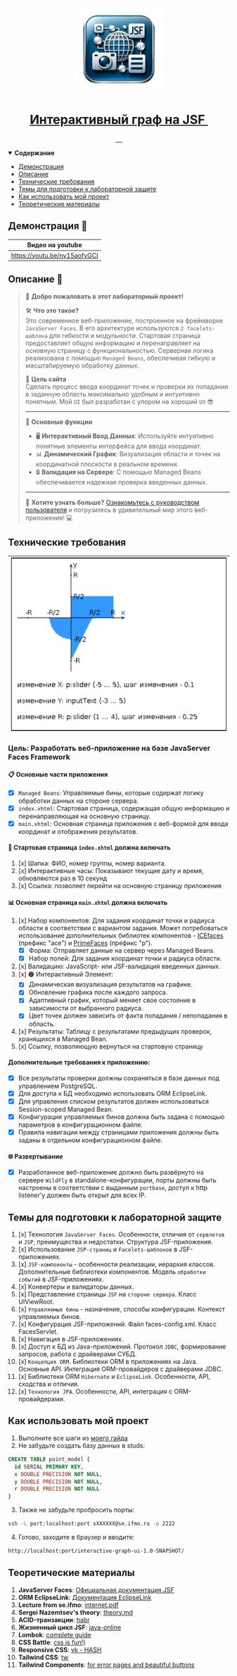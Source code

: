<!-- Вот основной логотип и имя вашего проекта -->

<p align="center">
  <a href="resources/MVC.png">
    <picture>
      <img src="resources/logo.png" height="200">
    </picture>
    <h1 align="center">
        Интерактивный граф на JSF
        <a aria-label="Перевод" href="./README.md">
            <img alt="" src="https://img.shields.io/badge/translation-EU-red?style=for-the-badge">
        </a>
    </h1>
  </a>
</p>

<!-- Вот несколько классных меток для вашего проекта, удалите те, которые вам не нужны -->

<p align="center">
  <a aria-label="WildFly Version" href="https://www.wildfly.org/">
      <img alt="" src="https://img.shields.io/badge/WildFly-26.13-50FA7B?style=for-the-badge&labelColor=000000&color=50FA7B">
   </a>
   <a aria-label="Java" href="https://www.jetbrains.com/">
      <img alt="" src="https://img.shields.io/badge/Java-17.0.8-FFD300?style=for-the-badge&labelColor=000000&color=FFD300">
   </a>
   <a aria-label="Maven Project" href="https://maven.apache.org/">
      <img alt="" src="https://img.shields.io/badge/Maven-Project-FFA5FF?style=for-the-badge&labelColor=000000&color=FFAFFF">
   </a>
   <a aria-label="JavaServer Faces Framework" href="https://www.oracle.com/java/technologies/javaserverfaces.html">
      <img alt="" src="https://img.shields.io/badge/JSF-Framework-orange?style=for-the-badge&logo=java&labelColor=000000&color=FFFFFF">
   </a>
   <a aria-label="Tailwind CSS Version" href="https://tailwindcss.com/">
      <img alt="" src="https://img.shields.io/badge/Tailwind_CSS-3.3.3-00CCFF?style=for-the-badge&labelColor=000000&color=00FFFF">
   </a>
</p>

<details open>
   <summary><b>Содержание</b></summary>

- [Демонстрация](#demo)
- [Описание](#descr)
- [Технические требования](#requirements)
- [Темы для подготовки к лабораторной защите](#defense)
- [Как использовать мой проект](#user-manual)
- [Теоретические материалы](#theory)

</details>

<a id="demo"></a>

## Демонстрация 🎥

| Видео на youtube |
|------------------------|
|https://youtu.be/ny15aofvGCI|

<a id="descr"></a>

## Описание 📝

> 👋 **Добро пожаловать в этот лабораторный проект!**
>
> 🛠 **Что это такое?**  
> Это современное веб-приложение, построенное на фреймворке `JavaServer Faces`. В его архитектуре используются `2 facelets-шаблона` для гибкости и модульности. Стартовая страница предоставляет общую информацию и перенаправляет на основную страницу с функциональностью. Серверная логика реализована с помощью `Managed Beans`, обеспечивая гибкую и масштабируемую обработку данных.
>
> 🎯 **Цель сайта**  
> Сделать процесс ввода координат точек и проверки их попадания в заданную область максимально удобным и интуитивно понятным. Мой `UI` был разработан с упором на хороший `UX` 😎
>
> ---
>
> 📌 **Основные функции**
>
> - 🖥 **Интерактивный Ввод Данных**: Используйте интуитивно понятные элементы интерфейса для ввода координат.
> - 📊 **Динамический График**: Визуализация области и точек на координатной плоскости в реальном времени.
> - 🔒 **Валидация на Сервере**: С помощью Managed Beans обеспечивается надежная проверка введенных данных.
>
> ---
>
> 🚀 **Хотите узнать больше?** [Ознакомьтесь с руководством пользователя](#user-manual) и погрузитесь в удивительный мир этого веб-приложения! 💻

<a id="requirements"></a>

## Технические требования

|![graph](resources/graph.png)|
|-----------------------------|

### Цель: Разработать веб-приложение на базе JavaServer Faces Framework

#### 📋 Основные части приложения

- [x] `Managed Beans`: Управляемые бины, которые содержат логику обработки данных на стороне сервера.
- [x] `index.xhtml`: Стартовая страница, содержащая общую информацию и перенаправляющая на основную страницу.
- [x] `main.xhtml`: Основная страница приложения с веб-формой для ввода координат и отображения результатов.

#### 🎨 Стартовая страница `index.xhtml` должна включать

1. [x] Шапка: ФИО, номер группы, номер варианта.
2. [x] Интерактивные часы: Показывают текущие дату и время, обновляются раз в 10 секунд
3. [x] Ссылка: позволяет перейти на основную страницу приложения

#### 📊 Основная страница `main.xhtml` должна включать

1. [x] Набор компонентов: Для задания координат точки и радиуса области в соответствии с вариантом задания. Может потребоваться использование дополнительных библиотек компонентов - [ICEfaces](http://www.icesoft.org/java/projects/ICEfaces/overview.jsf) (префикс "ace") и [PrimeFaces](http://www.primefaces.org/) (префикс "p").
    - [x] Форма: Отправляет данные на сервер через Managed Beans.
    - [x] Набор полей: Для задания координат точки и радиуса области.
2. [x] Валидацию: JavaScript- или JSF-валидация введенных данных.
3. [x] 🟠 Интерактивный Элемент:
    - [x] Динамическая визуализация результатов на графике.
    - [x] Обновление графика после каждого запроса.
    - [x] Адаптивный график, который меняет свое состояние в зависимости от выбранного радиуса.
    - [x] Цвет точек должен зависить от факта попадания / непопадания в область.
4. [x] Результаты: Таблицу с результатами предыдущих проверок, хранящихся в Managed Bean.
5. [x] Ссылку, позволяющую вернуться на стартовую страницу

#### Дополнительные требования к приложению:

- [x] Все результаты проверки должны сохраняться в базе данных под управлением PostgreSQL.
- [x] Для доступа к БД необходимо использовать ORM EclipseLink.
- [x] Для управления списком результатов должен использоваться Session-scoped Managed Bean.
- [x] Конфигурация управляемых бинов должна быть задана с помощью параметров в конфигурационном файле.
- [x] Правила навигации между страницами приложения должны быть заданы в отдельном конфигурационном файле.

#### 🌐 Развертывание

- [x] Разработанное веб-приложение должно быть развёрнуто на сервере `WildFly` в standalone-конфигурации, порты должны быть настроены в соответствии с выданным `portbase`, доступ к http listener'у должен быть открыт для всех IP.

<a id="defense"></a>

## Темы для подготовки к лабораторной защите

1. [x] Технология `JavaServer Faces`. Особенности, отличия от `сервлетов` и `JSP`, преимущества и недостатки. Структура JSF-приложения.
2. [x] Использование `JSP-страниц` и `Facelets-шаблонов` в JSF-приложениях.
3. [x] `JSF-компоненты` - особенности реализации, иерархия классов. Дополнительные библиотеки компонентов. Модель `обработки событий` в JSF-приложениях.
4. [x] Конвертеры и валидаторы данных.
5. [x] Представление страницы `JSF` на `стороне сервера`. Класс UIViewRoot.
6. [x] `Управляемые бины` - назначение, способы конфигурации. Контекст управляемых бинов.
7. [x] Конфигурация JSF-приложений. Файл faces-config.xml. Класс FacesServlet.
8. [x] Навигация в JSF-приложениях.
9. [x] Доступ к БД из Java-приложений. Протокол `JDBC`, формирование запросов, работа с драйверами СУБД.
10. [x] `Концепция ORM`. Библиотеки ORM в приложениях на Java. Основные API. Интеграция ORM-провайдеров с драйверами JDBC.
11. [x] Библиотеки ORM `Hibernate` и `EclipseLink`. Особенности, API, сходства и отличия.
12. [x] `Технология JPA`. Особенности, API, интеграция с ORM-провайдерами.

<a id="user-manual"></a>

## Как использовать мой проект

1. Выполните все шаги из [моего гайда](https://github.com/worthant/web3-jsf-eclipselink-template/)
2. Не забудьте создать базу данных в studs:

```sql
CREATE TABLE point_model {
  id SERIAL PRIMARY KEY,
  x DOUBLE PRECISION NOT NULL,
  y DOUBLE PRECISION NOT NULL,
  r DOUBLE PRECISION NOT NULL
}
```
3. Также не забудьте пробросить порты:

```bash
ssh -L port:localhost:port sXXXXXX@se.ifmo.ru -p 2222
```

4. Готово, заходите в браузер и вводите:

```bash
http://localhost:port/interactive-graph-ui-1.0-SNAPSHOT/
```

<a id="theory"></a>

## Теоретические материалы

1. **JavaServer Faces**: [Официальная документация JSF](https://docs.oracle.com/javaee/7/javaserver-faces-2-2/vdldocs-facelets/index.html)
2. **ORM EclipseLink**: [Документация EclipseLink](https://www.eclipse.org/eclipselink/documentation/)
3. **Lecture from se.ifmo**: [internet.pdf](https://se.ifmo.ru/~s367837/internet.pdf)
4. **Sergei Nazemtsev's theory**: [theory.md](https://github.com/web-labs/Web-Lab-3/blob/main/theory.md)
1. **ACID-транзакции**: [habr](https://habr.com/ru/articles/555920/)
1. **Жизненный цикл JSF**: [java-online](https://java-online.ru/jsf-lifecycle.xhtml)
1. **Lombok**: [complete guide](https://auth0.com/blog/a-complete-guide-to-lombok/)
1. **CSS Battle**: [css is fun!)](https://cssbattle.dev/)
1. **Responsive CSS**: [vk - HASH](https://vk.com/wall-46465252_58953)
5. **Tailwind CSS**: [tw](https://tailwindcss.com/)
6. **Tailwind Components**: [for error pages and beautiful buttons](https://tailwindcomponents.com/)
